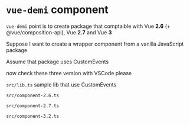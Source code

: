 # `vue-demi` component

`vue-demi` point is to create package that comptaible with Vue **2.6** (+ @vue/composition-api), Vue **2.7** and Vue **3**

Suppose I want to create a wrapper component from a vanilla JavaScript package

Assume that package uses CustomEvents

now check these three version with VSCode please

`src/lib.ts` sample lib that use CustomEvents

`src/component-2.6.ts`

`src/component-2.7.ts`

`src/component-3.2.ts`




